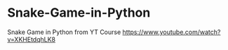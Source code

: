 # Snake-Game-in-Python
Snake Game in Python from YT Course https://www.youtube.com/watch?v=XKHEtdqhLK8
